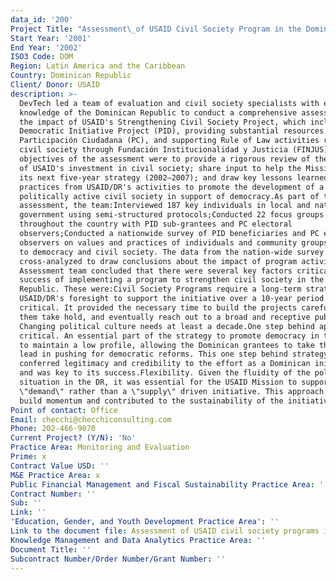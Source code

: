 ```yaml
---
data_id: '200'
Project Title: "Assessment\_of USAID Civil Society Program in the Dominican Republic"
Start Year: '2001'
End Year: '2002'
ISO3 Code: DOM
Region: Latin America and the Caribbean
Country: Dominican Republic
Client/ Donor: USAID
description: >-
  DevTech led a team of evaluation and civil society specialists with extensive
  knowledge of the Dominican Republic to conduct a comprehensive assessment of
  the impact of USAID's Strengthening Civil Society Project, which included the
  Democratic Initiative Project (PID), providing substantial resources to
  Participación Ciudadana (PC), and supporting Rule of Law activities related to
  civil society through Fundación Institucionalidad y Justicia (FINJUS).The
  objectives of the assessment were to provide a rigorous review of the impact
  of USAID's investment in civil society; share input to help the Mission shape
  its next five-year strategy (2002—2007); and draw key lessons learned and best
  practices from USAID/DR's activities to promote the development of a
  politically active civil society in support of democracy.As part of this
  assessment, the team:Interviewed 187 key individuals in local and national
  government using semi-structured protocols;Conducted 22 focus groups
  throughout the country with PID sub-grantees and PC electoral
  observers;Conducted a nationwide survey of PID beneficiaries and PC electoral
  observers on values and practices of individuals and community groups related
  to democracy and civil society. The data from the nation-wide survey was then
  cross-analyzed to draw conclusions about the impact of program activities.The
  Assessment team concluded that there were several key factors critical to the
  success of implementing a program to strengthen civil society in the Dominican
  Republic. These were:Civil Society Programs require a long-term strategy.
  USAID/DR's foresight to support the initiative over a 10-year period was
  critical. It provided the necessary time to build the projects carefully, let
  them take hold, and eventually reach out to a broad and receptive public.
  Changing political culture needs at least a decade.One step behind approach is
  critical. An essential part of the strategy to promote democracy in the DR was
  to maintain a low profile, allowing the Dominican grantees to take the visible
  lead in pushing for democratic reforms. This one step behind strategy
  conferred legitimacy and credibility to the effort as a Dominican initiative
  and was key to its success.Flexibility. Given the fluidity of the political
  situation in the DR, it was essential for the USAID Mission to support a
  \"demand\" rather than a \"supply\" driven initiative. This approach helped to
  build momentum and contributed to the sustainability of the initiative
Point of contact: Office
Email: checchi@checchiconsulting.com
Phone: 202-466-9070
Current Project? (Y/N): 'No'
Practice Area: Monitoring and Evaluation
Prime: x
Contract Value USD: ''
M&E Practice Area: x
Public Financial Management and Fiscal Sustainability Practice Area: ''
Contract Number: ''
Sub: ''
Link: ''
'Education, Gender, and Youth Development Practice Area': ''
Link to the document file: Assessment of USAID civil society programs in the Dominican Republic
Knowledge Management and Data Analytics Practice Area: ''
Document Title: ''
Subcontract Number/Order Number/Grant Number: ''
---
```

